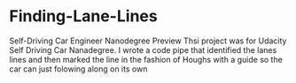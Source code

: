 # Finding-Lane-Lines
Self-Driving Car Engineer Nanodegree Preview
Thsi project was for Udacity Self Driving Car Nanadegree. I wrote a code pipe that identified the lanes lines and then marked the line in the fashion of Houghs with a guide so the car can just folowing along on its own
